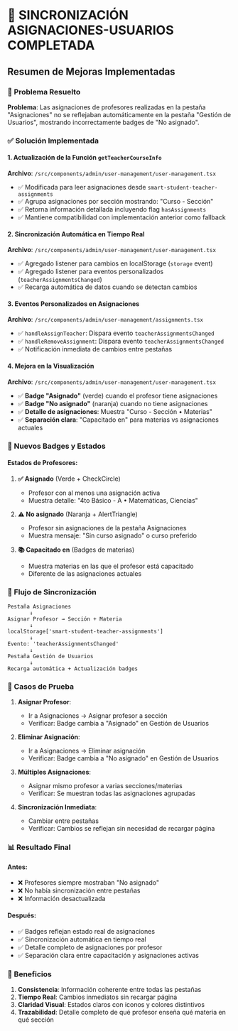 # 🔄 SINCRONIZACIÓN ASIGNACIONES-USUARIOS COMPLETADA

## Resumen de Mejoras Implementadas

### 🎯 Problema Resuelto
**Problema**: Las asignaciones de profesores realizadas en la pestaña "Asignaciones" no se reflejaban automáticamente en la pestaña "Gestión de Usuarios", mostrando incorrectamente badges de "No asignado".

### ✅ Solución Implementada

#### 1. **Actualización de la Función `getTeacherCourseInfo`**
**Archivo**: `/src/components/admin/user-management/user-management.tsx`

- ✅ Modificada para leer asignaciones desde `smart-student-teacher-assignments`
- ✅ Agrupa asignaciones por sección mostrando: "Curso - Sección"
- ✅ Retorna información detallada incluyendo flag `hasAssignments`
- ✅ Mantiene compatibilidad con implementación anterior como fallback

#### 2. **Sincronización Automática en Tiempo Real**
**Archivo**: `/src/components/admin/user-management/user-management.tsx`

- ✅ Agregado listener para cambios en localStorage (`storage` event)
- ✅ Agregado listener para eventos personalizados (`teacherAssignmentsChanged`)
- ✅ Recarga automática de datos cuando se detectan cambios

#### 3. **Eventos Personalizados en Asignaciones**
**Archivo**: `/src/components/admin/user-management/assignments.tsx`

- ✅ `handleAssignTeacher`: Dispara evento `teacherAssignmentsChanged`
- ✅ `handleRemoveAssignment`: Dispara evento `teacherAssignmentsChanged`
- ✅ Notificación inmediata de cambios entre pestañas

#### 4. **Mejora en la Visualización**
**Archivo**: `/src/components/admin/user-management/user-management.tsx`

- ✅ **Badge "Asignado"** (verde) cuando el profesor tiene asignaciones
- ✅ **Badge "No asignado"** (naranja) cuando no tiene asignaciones
- ✅ **Detalle de asignaciones**: Muestra "Curso - Sección • Materias"
- ✅ **Separación clara**: "Capacitado en" para materias vs asignaciones actuales

### 🎨 Nuevos Badges y Estados

#### Estados de Profesores:
1. **✅ Asignado** (Verde + CheckCircle)
   - Profesor con al menos una asignación activa
   - Muestra detalle: "4to Básico - A • Matemáticas, Ciencias"

2. **⚠️ No asignado** (Naranja + AlertTriangle)  
   - Profesor sin asignaciones de la pestaña Asignaciones
   - Muestra mensaje: "Sin curso asignado" o curso preferido

3. **📚 Capacitado en** (Badges de materias)
   - Muestra materias en las que el profesor está capacitado
   - Diferente de las asignaciones actuales

### 🔄 Flujo de Sincronización

```
Pestaña Asignaciones
       ↓
Asignar Profesor → Sección + Materia
       ↓
localStorage['smart-student-teacher-assignments']
       ↓
Evento: 'teacherAssignmentsChanged'
       ↓
Pestaña Gestión de Usuarios
       ↓
Recarga automática + Actualización badges
```

### 🧪 Casos de Prueba

1. **Asignar Profesor**: 
   - Ir a Asignaciones → Asignar profesor a sección
   - Verificar: Badge cambia a "Asignado" en Gestión de Usuarios

2. **Eliminar Asignación**:
   - Ir a Asignaciones → Eliminar asignación
   - Verificar: Badge cambia a "No asignado" en Gestión de Usuarios

3. **Múltiples Asignaciones**:
   - Asignar mismo profesor a varias secciones/materias
   - Verificar: Se muestran todas las asignaciones agrupadas

4. **Sincronización Inmediata**:
   - Cambiar entre pestañas
   - Verificar: Cambios se reflejan sin necesidad de recargar página

### 📊 Resultado Final

#### Antes:
- ❌ Profesores siempre mostraban "No asignado"
- ❌ No había sincronización entre pestañas
- ❌ Información desactualizada

#### Después:
- ✅ Badges reflejan estado real de asignaciones
- ✅ Sincronización automática en tiempo real
- ✅ Detalle completo de asignaciones por profesor
- ✅ Separación clara entre capacitación y asignaciones activas

### 🎯 Beneficios

1. **Consistencia**: Información coherente entre todas las pestañas
2. **Tiempo Real**: Cambios inmediatos sin recargar página
3. **Claridad Visual**: Estados claros con iconos y colores distintivos
4. **Trazabilidad**: Detalle completo de qué profesor enseña qué materia en qué sección

